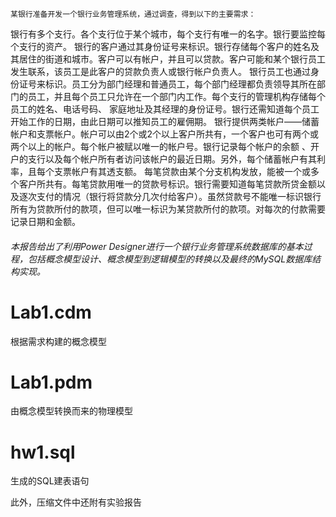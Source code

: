 	某银行准备开发一个银行业务管理系统，通过调查，得到以下的主要需求：

​	银行有多个支行。各个支行位于某个城市，每个支行有唯一的名字。银行要监控每个支行的资产。 银行的客户通过其身份证号来标识。银行存储每个客户的姓名及其居住的街道和城市。客户可以有帐户，并且可以贷款。客户可能和某个银行员工发生联系，该员工是此客户的贷款负责人或银行帐户负责人。 银行员工也通过身份证号来标识。员工分为部门经理和普通员工，每个部门经理都负责领导其所在部门的员工，并且每个员工只允许在一个部门内工作。每个支行的管理机构存储每个员工的姓名、电话号码、 家庭地址及其经理的身份证号。银行还需知道每个员工开始工作的日期，由此日期可以推知员工的雇佣期。 银行提供两类帐户——储蓄帐户和支票帐户。帐户可以由2个或2个以上客户所共有，一个客户也可有两个或两个以上的帐户。每个帐户被赋以唯一的帐户号。银行记录每个帐户的余额 、开户的支行以及每个帐户所有者访问该帐户的最近日期。另外，每个储蓄帐户有其利率，且每个支票帐户有其透支额。 每笔贷款由某个分支机构发放，能被一个或多个客户所共有。每笔贷款用唯一的贷款号标识。银行需要知道每笔贷款所贷金额以及逐次支付的情况（银行将贷款分几次付给客户）。虽然贷款号不能唯一标识银行所有为贷款所付的款项，但可以唯一标识为某贷款所付的款项。对每次的付款需要记录日期和金额。



###### 本报告给出了利用Power Designer进行一个银行业务管理系统数据库的基本过程，包括概念模型设计、概念模型到逻辑模型的转换以及最终的MySQL数据库结构实现。



# Lab1.cdm

根据需求构建的概念模型



# Lab1.pdm

由概念模型转换而来的物理模型



# hw1.sql

生成的SQL建表语句



此外，压缩文件中还附有实验报告